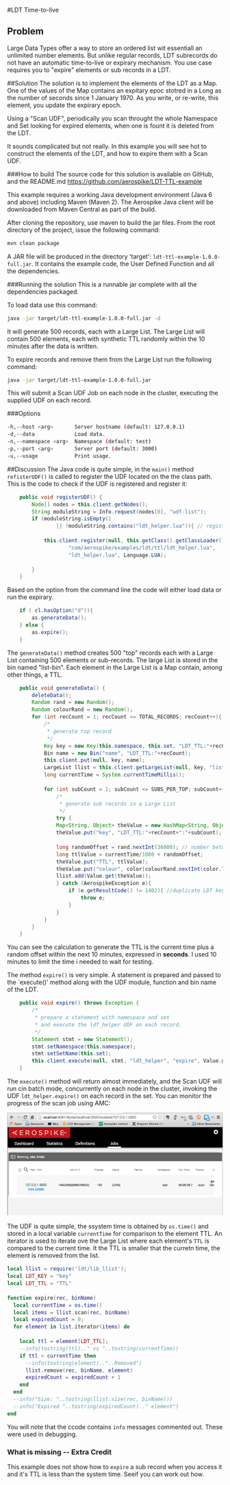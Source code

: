 #LDT Time-to-live

## Problem
Large Data Types offer a way to store an ordered list wit essentiall an unlimited number elements. But unlike regular records, LDT subrecords do not have an automatic time-to-live or expirary mechanism. You use case requires you to "expire" elements or sub records in a LDT.

##Solution
The solution is to implement the elements of the LDT as a Map. One of the values of the Map contains an expitary epoc stotred in a Long as the number of seconds since 1 January 1970. As you write, or re-write, this element, you update the expirary epoch.

Using a "Scan UDF", periodically you scan throught the whole Namespace and Set looking for expired elements, when one is fount it is deleted from the LDT.

It sounds complicated but not really. In this example you will see hot to construct the elements of the LDT, and how to expire them with a Scan UDF.

###How to build
The source code for this solution is available on GitHub, and the README.md 
https://github.com/aerospike/LDT-TTL-example 

This example requires a working Java development environment (Java 6 and above) including Maven (Maven 2). The Aerospike Java client will be downloaded from Maven Central as part of the build.

After cloning the repository, use maven to build the jar files. From the root directory of the project, issue the following command:
```bash
mvn clean package
```
A JAR file will be produced in the directory 'target': `ldt-ttl-example-1.0.0-full.jar`. It contains the example code, the User Defined Function and all the dependencies.

###Running the solution
This is a runnable jar complete with all the dependencies packaged.

To load data use this command:
```bash
java -jar target/ldt-ttl-example-1.0.0-full.jar -d
```
It will generate 500 records, each with a Large List. The Large List will contain 500 elements, each with synthetic TTL randomly within the 10 minutes after the data is written.

To expire records and remove them from the Large List run the following command:
```bash
java -jar target/ldt-ttl-example-1.0.0-full.jar 
```
This will submit a Scan UDF Job on each node in the cluster, executing the supplied UDF on each record.

###Options
```bash
-h,--host <arg>       Server hostname (default: 127.0.0.1)
-d,--data             Load data.
-n,--namespace <arg>  Namespace (default: test)
-p,--port <arg>       Server port (default: 3000)
-u,--usage            Print usage.
```

##Discussion
The Java code is quite simple, in the `main()` method `refisterUDF()` is called to register the UDF located on the the class path. This is the code to check if the UDF is registered and register it:
```java
	public void registerUDF() {
		Node[] nodes = this.client.getNodes();
		String moduleString = Info.request(nodes[0], "udf-list");
		if (moduleString.isEmpty()
				|| !moduleString.contains("ldt_helper.lua")){ // register the udf module

			this.client.register(null, this.getClass().getClassLoader(), 
					"com/aerospike/examples/ldt/ttl/ldt_helper.lua", 
					"ldt_helper.lua", Language.LUA);
			
		}
	}
```

Based on the option from the command line the code will either load data or run the expirary.

```java
	if ( cl.hasOption("d")){
		as.generateData();
	} else {
		as.expire();
	}

```
The `generateData()` method creates 500 "top" records each with a Large List containing 500 elements or sub-records. The large List is stored in the bin named "list-bin". Each element in the Large List is a Map contain, among other things, a TTL.
```java
	public void generateData() {
		deleteData();
		Random rand = new Random();
		Random colourRand = new Random();
		for (int recCount = 1; recCount <= TOTAL_RECORDS; recCount++){
			/*
			 * generate top record
			 */
			Key key = new Key(this.namespace, this.set, "LDT_TTL:"+recCount);
			Bin name = new Bin("name", "LDT_TTL:"+recCount);
			this.client.put(null, key, name);
			LargeList llist = this.client.getLargeList(null, key, "list-bin");
			long currentTime = System.currentTimeMillis();
			
			for (int subCount = 1; subCount <= SUBS_PER_TOP; subCount++){
				/*
				 * generate sub records in a Large List
				 */
				try {
				Map<String, Object> theValue = new HashMap<String, Object>();
				theValue.put("key", "LDT_TTL:"+recCount+":"+subCount);
				
				long randomOffset = rand.nextInt(36000); // number between 0 - 10 minutes in seconds
				long ttlValue = currentTime/1000 + randomOffset;
				theValue.put("TTL", ttlValue);
				theValue.put("colour", color[colourRand.nextInt(color.length)]);
				llist.add(Value.get(theValue));
				} catch (AerospikeException e){
					if (e.getResultCode() != 1402){ //duplicate LDT key
						throw e;
					}
				}
			}
		}
	}
```
You can see the calculation to generate the TTL is the current time plus a random offset within the next 10 minutes, expressed in **seconds**.  I used 10 minutes to limit the time i needed to wait for testing.

The method `expire()` is very simple. A statement is prepared and passed to the `execute()' method along with the UDF module, function and bin name of the LDT.
```java
	public void expire() throws Exception {
		/*
		 * prepare a statement with namespace and set
		 * and execute the ldf_helper UDF on each record.
		 */
		Statement stmt = new Statement();
		stmt.setNamespace(this.namespace);
		stmt.setSetName(this.set);
		this.client.execute(null, stmt, "ldt_helper", "expire", Value.get("list-bin"));
	}
```
The `execute()` method will return almost immediately, and the Scan UDF will run cin batch mode, concurrently on each node in the cluster, invoking the UDF `ldt_helper.expire()` on each record in the set. You can monitor the progress of the scan job using AMC:

![ScanJob](AMCscan.png)

The UDF is quite simple, the ssystem time is obtained by `os.time()` and stored in a local variable `currentTime` for comparison to the element TTL. An iterator is used to iterate ove the Large List where each element's `TTL` is compared to the current time. It the TTL is smaller that the curretn time, the element is removed from the list.
```lua
local llist = require('ldt/lib_llist');
local LDT_KEY = "key"
local LDT_TTL = "TTL"

function expire(rec, binName)
  local currentTime = os.time()
  local items = llist.scan(rec, binName)
  local expiredCount = 0;
  for element in list.iterator(items) do
   
    local ttl = element[LDT_TTL];
    --info(tostring(ttl).." vs "..tostring(currentTime))
    if ttl < currentTime then    
      --info(tostring(element).."..Removed")
      llist.remove(rec, binName, element)
      expiredCount = expiredCount + 1
    end   
  end
  --info("Size: "..tostring(llist.size(rec, binName)))
  --info("Expired "..tostring(expiredCount).." element")
end
```
You will note that the ccode contains `info` messages commented out. These were used in debugging.

### What is missing -- Extra Credit
This example does not show how to `expire` a sub record when you access it and it's TTL is less than the system time. Seeif you can work out how.

